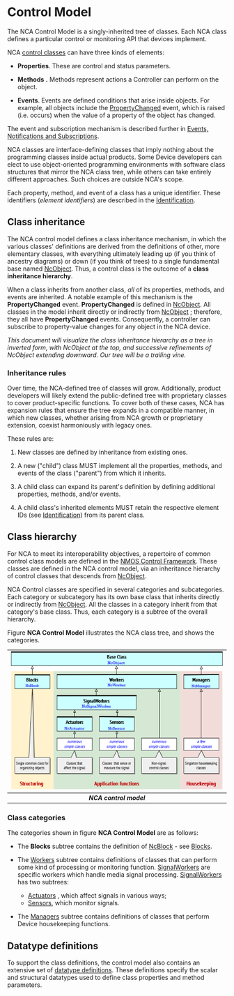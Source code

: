 # Control Model

The NCA Control Model is a singly-inherited tree of classes. Each NCA class defines a particular control or monitoring API that devices implement.

NCA [control classes](https://specs.amwa.tv/ms-05-02/branches/v1.0-dev/docs/Framework.html#control-classes) can have three kinds of elements:

- **Properties**. These are control and status parameters.

- **Methods** **.** Methods represent actions a Controller can perform on the object.

- **Events**. Events are defined conditions that arise inside objects. For example, all objects include the [PropertyChanged](https://specs.amwa.tv/ms-05-02/branches/v1.0-dev/docs/NcObject.html#propertychanged-event) event, which is raised (i.e. occurs) when the value of a property of the object has changed.

The event and subscription mechanism is described further in [Events, Notifications and Subscriptions](Core%20Mechanisms.md#events-notifications-and-subscriptions).

NCA classes are interface-defining classes that imply nothing about the programming classes inside actual products. Some Device developers can elect to use object-oriented programming environments with software class structures that mirror the NCA class tree, while others can take entirely different approaches. Such choices are outside NCA's scope.

Each property, method, and event of a class has a unique identifier. These identifiers (_element identifiers_) are described in the [Identification](Identification.md).

## Class inheritance

The NCA control model defines a class inheritance mechanism, in which the various classes' definitions are derived from the definitions of other, more elementary classes, with everything ultimately leading up (if you think of ancestry diagrams) or down (if you think of trees) to a single fundamental base named [NcObject](https://specs.amwa.tv/ms-05-02/branches/v1.0-dev/docs/Framework.html#ncobject). Thus, a control class is the outcome of a **class inheritance hierarchy**.

When a class inherits from another class, _all_ of its properties, methods, and events are inherited. A notable example of this mechanism is the **PropertyChanged** event. **PropertyChanged** is defined in [NcObject](https://specs.amwa.tv/ms-05-02/branches/v1.0-dev/docs/NcObject.html#propertychanged-event). All classes in the model inherit directly or indirectly from [NcObject](https://specs.amwa.tv/ms-05-02/branches/v1.0-dev/docs/Framework.html#ncobject) ; therefore, they all have **PropertyChanged** events. Consequently, a controller can subscribe to property-value changes for any object in the NCA device.

_This document will visualize the class inheritance hierarchy as a tree in inverted form, with NcObject at the top, and successive refinements of NcObject extending downward. Our tree will be a trailing vine._

### Inheritance rules

Over time, the NCA-defined tree of classes will grow. Additionally, product developers will likely extend the public-defined tree with proprietary classes to cover product-specific functions. To cover both of these cases, NCA has expansion rules that ensure the tree expands in a compatible manner, in which new classes, whether arising from NCA growth or proprietary extension, coexist harmoniously with legacy ones.

These rules are:

1. New classes are defined by inheritance from existing ones.

1. A new ("child") class MUST implement all the properties, methods, and events of the class ("parent") from which it inherits.

1. A child class can expand its parent's definition by defining additional properties, methods, and/or events.

1. A child class's inherited elements MUST retain the respective element IDs (see [Identification](Identification.md)) from its parent class.

## Class hierarchy

For NCA to meet its interoperability objectives, a repertoire of common control class models are defined in the [NMOS Control Framework](https://specs.amwa.tv/ms-05-02). These classes are defined in the NCA control model, via an inheritance hierarchy of control classes that descends from [NcObject](https://specs.amwa.tv/ms-05-02/branches/v1.0-dev/docs/Framework.html#ncobject).

NCA Control classes are specified in several categories and subcategories. Each category or subcategory has its own base class that inherits directly or indirectly from [NcObject](https://specs.amwa.tv/ms-05-02/branches/v1.0-dev/docs/Framework.html#ncobject). All the classes in a category inherit from that category's base class. Thus, each category is a subtree of the overall hierarchy.

Figure **NCA Control Model** illustrates the NCA class tree, and shows the categories.

| ![NCA Control Model](images/ControlModel.png) |
|:--:|
| _**NCA control model**_ |

### Class categories

The categories shown in figure **NCA Control Model** are as follows:

- The **Blocks** subtree contains the definition of [NcBlock](https://specs.amwa.tv/ms-05-02/branches/v1.0-dev/docs/Framework.html#ncblock) - see [Blocks](Device%20Model.md#Blockspecs-and-Blockspec-IDs).

- The [Workers](https://specs.amwa.tv/ms-05-02/branches/v1.0-dev/docs/Framework.html#workers) subtree contains definitions of classes that can perform some kind of processing or monitoring function. [SignalWorkers](https://specs.amwa.tv/ms-05-02/branches/v1.0-dev/docs/Framework.html#ncsignalworker) are specific workers which handle media signal processing.
[SignalWorkers](https://specs.amwa.tv/ms-05-02/branches/v1.0-dev/docs/Framework.html#ncsignalworker) has two subtrees:
    - [Actuators](https://specs.amwa.tv/ms-05-02/branches/v1.0-dev/docs/Framework.html#ncactuator) , which affect signals in various ways;
    - [Sensors](https://specs.amwa.tv/ms-05-02/branches/v1.0-dev/docs/Framework.html#ncsensor), which monitor signals.
- The [Managers](https://specs.amwa.tv/ms-05-02/branches/v1.0-dev/docs/Framework.html#ncmanager) subtree contains definitions of classes that perform Device housekeeping functions.

## Datatype definitions

To support the class definitions, the control model also contains an extensive set of [datatype definitions](https://specs.amwa.tv/ms-05-02/branches/v1.0-dev/docs/Framework.html#datatypes). These definitions specify the scalar and structural datatypes used to define class properties and method parameters.
